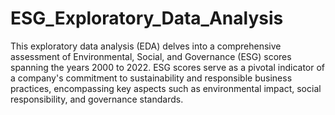 # ESG_Exploratory_Data_Analysis
This exploratory data analysis (EDA) delves into a comprehensive assessment of Environmental, Social, and Governance (ESG) scores spanning the years 2000 to 2022. ESG scores serve as a pivotal indicator of a company's commitment to sustainability and responsible business practices, encompassing key aspects such as environmental impact, social responsibility, and governance standards.
